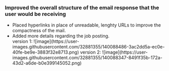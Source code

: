
<h3> Improved the overall structure of the email response that the user would be receiving</h3>
<ul>
<li> Placed hyperlinks in place of unreadable, lenghty URLs to improve the compactness of the mail. </li>
<li> Added more details regarding the job posting.</li>
version 1:
  ![image](https://user-images.githubusercontent.com/32881355/140088486-3ac2dd5a-ec0e-40fe-be9e-3883f32e8713.png)
version 2:
  ![image](https://user-images.githubusercontent.com/32881355/140088347-8491f35b-172a-43d2-a6de-b0e399145052.png)

</ul>
